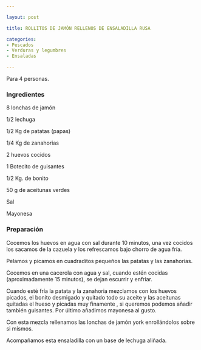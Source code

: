 ```yaml
---

layout: post

title: ROLLITOS DE JAMÓN RELLENOS DE ENSALADILLA RUSA

categories:
- Pescados
- Verduras y legumbres
- Ensaladas

---
```


Para 4 personas.

<h3>Ingredientes</h3>8 lonchas de jamón

1/2 lechuga

1/2 Kg de patatas (papas)

1/4 Kg de zanahorias

2 huevos cocidos

1 Botecito de guisantes

1/2 Kg. de bonito

50 g de aceitunas verdes

Sal

Mayonesa

<h3>Preparación</h3>Cocemos los huevos en agua con sal durante 10 minutos, una vez cocidos los sacamos de la cazuela y los refrescamos bajo chorro de agua fría.

Pelamos y picamos en cuadraditos pequeños las patatas y las zanahorias.

Cocemos en una cacerola con agua y sal, cuando estén cocidas (aproximadamente 15 minutos), se dejan escurrir y enfriar.

Cuando esté fría la patata y la zanahoria mezclamos con los huevos picados, el bonito desmigado y quitado todo su aceite y las aceitunas quitadas el hueso y picadas muy finamente , si queremos podemos añadir también guisantes. Por último añadimos mayonesa al gusto.

Con esta mezcla rellenamos las lonchas de jamón york enrollándolos sobre si mismos.

Acompañamos esta ensaladilla con un base de lechuga aliñada.